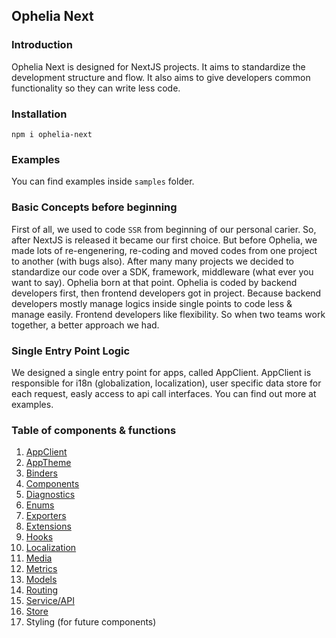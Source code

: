 ## Ophelia Next

### Introduction
Ophelia Next is designed for NextJS projects. It aims to standardize the development structure and flow. It also aims to give developers common functionality so they can write less code.

### Installation
`npm i ophelia-next`

### Examples
You can find examples inside `samples` folder.

### Basic Concepts before beginning
First of all, we used to code `SSR` from beginning of our personal carier. So, after NextJS is released it became our first choice. But before Ophelia, we made lots of re-engenering, re-coding and moved codes from one project to another (with bugs also). After many many projects we decided to standardize our code over a SDK, framework, middleware (what ever you want to say). Ophelia born at that point.
Ophelia is coded by backend developers first, then frontend developers got in project. Because backend developers mostly manage logics inside single points to code less & manage easily. Frontend developers like flexibility. So when two teams work together, a better approach we had.

### Single Entry Point Logic
We designed a single entry point for apps, called AppClient. AppClient is responsible for i18n (globalization, localization), user specific data store for each request, easly access to api call interfaces.
You can find out more at examples.

### Table of components & functions
1. [AppClient](./AppClient.md)
2. [AppTheme](./AppTheme.md)
3. [Binders](./Binders/Index.md)
4. [Components](./Components/Index.md)
5. [Diagnostics](./Diagnostics/Index.md)
6. [Enums](./Enums/Index.md)
7. [Exporters](./Exporters/Index.md)
8. [Extensions](./Extensions/Index.md)
9. [Hooks](./Hooks/Index.md)
10. [Localization](./Localization/Index.md)
11. [Media](./Media/Index.md)
12. [Metrics](./Metrics/Index.md)
13. [Models](./Models/Index.md)
14. [Routing](./Routing/Index.md)
15. [Service/API](./Service/Index.md)
16. [Store](./Store/Index.md)
17. Styling (for future components)